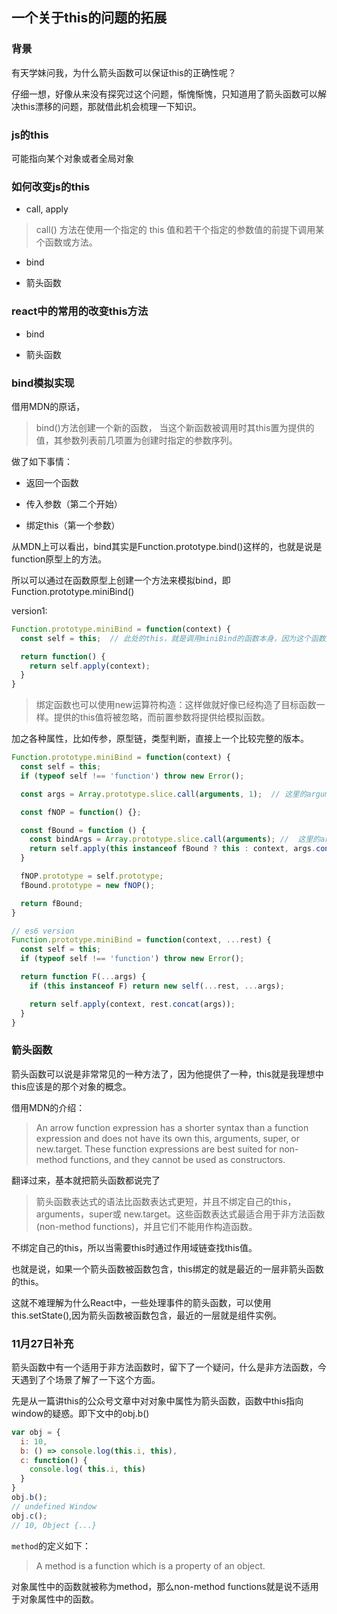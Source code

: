 ## 一个关于this的问题的拓展

### 背景

有天学妹问我，为什么箭头函数可以保证this的正确性呢？

仔细一想，好像从来没有探究过这个问题，惭愧惭愧，只知道用了箭头函数可以解决this漂移的问题，那就借此机会梳理一下知识。

### js的this

可能指向某个对象或者全局对象

### 如何改变js的this

- call, apply

> call() 方法在使用一个指定的 this 值和若干个指定的参数值的前提下调用某个函数或方法。

- bind

- 箭头函数

### react中的常用的改变this方法

- bind

- 箭头函数

### bind模拟实现

借用MDN的原话，

> bind()方法创建一个新的函数， 当这个新函数被调用时其this置为提供的值，其参数列表前几项置为创建时指定的参数序列。

做了如下事情：

- 返回一个函数

- 传入参数（第二个开始）

- 绑定this（第一个参数）

从MDN上可以看出，bind其实是Function.prototype.bind()这样的，也就是说是function原型上的方法。

所以可以通过在函数原型上创建一个方法来模拟bind，即Function.prototype.miniBind()

version1:

```javascript
Function.prototype.miniBind = function(context) {
  const self = this;  // 此处的this，就是调用miniBind的函数本身，因为这个函数是Function的一个实例

  return function() {
    return self.apply(context);
  }
}
```

> 绑定函数也可以使用new运算符构造：这样做就好像已经构造了目标函数一样。提供的this值将被忽略，而前置参数将提供给模拟函数。

加之各种属性，比如传参，原型链，类型判断，直接上一个比较完整的版本。

```javascript
Function.prototype.miniBind = function(context) {
  const self = this;
  if (typeof self !== 'function') throw new Error();

  const args = Array.prototype.slice.call(arguments, 1);  // 这里的arguments是bind时传入的参数

  const fNOP = function() {};

  const fBound = function () {
    const bindArgs = Array.prototype.slice.call(arguments); //  这里的arguments是bind返回的函数调用时的参数
    return self.apply(this instanceof fBound ? this : context, args.concat(bindArgs));
  }

  fNOP.prototype = self.prototype;
  fBound.prototype = new fNOP();

  return fBound;
}
```

```javascript
// es6 version
Function.prototype.miniBind = function(context, ...rest) {
  const self = this;
  if (typeof self !== 'function') throw new Error();

  return function F(...args) {
    if (this instanceof F) return new self(...rest, ...args);

    return self.apply(context, rest.concat(args));
  }
}
```

### 箭头函数

箭头函数可以说是非常常见的一种方法了，因为他提供了一种，this就是我理想中this应该是的那个对象的概念。

借用MDN的介绍：

> An arrow function expression has a shorter syntax than a function expression and does not have its own this, arguments, super, or new.target. These function expressions are best suited for non-method functions, and they cannot be used as constructors.

翻译过来，基本就把箭头函数都说完了

> 箭头函数表达式的语法比函数表达式更短，并且不绑定自己的this，arguments，super或 new.target。这些函数表达式最适合用于非方法函数(non-method functions)，并且它们不能用作构造函数。

不绑定自己的this，所以当需要this时通过作用域链查找this值。

也就是说，如果一个箭头函数被函数包含，this绑定的就是最近的一层非箭头函数的this。

这就不难理解为什么React中，一些处理事件的箭头函数，可以使用this.setState(),因为箭头函数被函数包含，最近的一层就是组件实例。

### 11月27日补充

箭头函数中有一个适用于非方法函数时，留下了一个疑问，什么是非方法函数，今天遇到了个场景了解了一下这个方面。

先是从一篇讲this的公众号文章中对对象中属性为箭头函数，函数中this指向window的疑惑。即下文中的obj.b()

```javascript
var obj = {
  i: 10,
  b: () => console.log(this.i, this),
  c: function() {
    console.log( this.i, this)
  }
}
obj.b();
// undefined Window
obj.c();
// 10, Object {...}
```

`method`的定义如下：

> A method is a function which is a property of an object.

对象属性中的函数就被称为method，那么non-method functions就是说不适用于对象属性中的函数。
